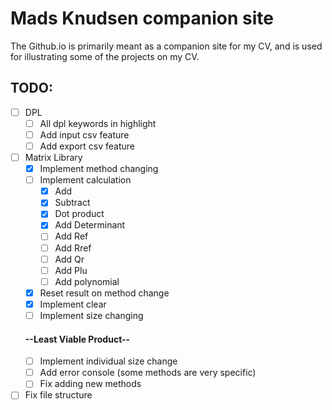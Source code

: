 # Mads Knudsen companion site
The Github.io is primarily meant as a companion site for my CV, and is used for illustrating some of the projects on my CV.

## TODO:
- [ ] DPL
    - [ ] All dpl keywords in highlight
    - [ ] Add input csv feature
    - [ ] Add export csv feature
- [ ] Matrix Library
    - [X] Implement method changing
    - [ ] Implement calculation
        - [X] Add
        - [X] Subtract
        - [X] Dot product
        - [X] Add Determinant
        - [ ] Add Ref
        - [ ] Add Rref
        - [ ] Add Qr
        - [ ] Add Plu
        - [ ] Add polynomial
    - [X] Reset result on method change
    - [X] Implement clear
    - [ ] Implement size changing
    #### --Least Viable Product--
    - [ ] Implement individual size change
    - [ ] Add error console (some methods are very specific)
    - [ ] Fix adding new methods
- [ ] Fix file structure
